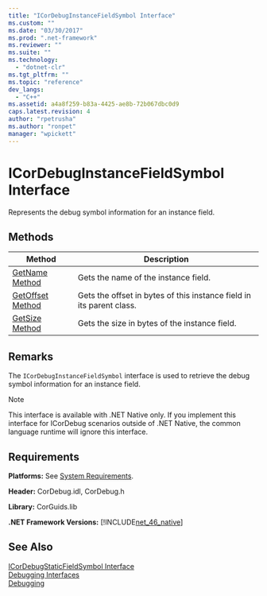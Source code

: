 ```yaml
---
title: "ICorDebugInstanceFieldSymbol Interface"
ms.custom: ""
ms.date: "03/30/2017"
ms.prod: ".net-framework"
ms.reviewer: ""
ms.suite: ""
ms.technology: 
  - "dotnet-clr"
ms.tgt_pltfrm: ""
ms.topic: "reference"
dev_langs: 
  - "C++"
ms.assetid: a4a8f259-b83a-4425-ae8b-72b067dbc0d9
caps.latest.revision: 4
author: "rpetrusha"
ms.author: "ronpet"
manager: "wpickett"
---
```

# ICorDebugInstanceFieldSymbol Interface
Represents the debug symbol information for an instance field.  
  
## Methods  
  
|Method|Description|  
|------------|-----------------|  
|[GetName Method](../../../../docs/framework/unmanaged-api/debugging/icordebuginstancefieldsymbol-getname-method.md)|Gets the name of the instance field.|  
|[GetOffset Method](../../../../docs/framework/unmanaged-api/debugging/icordebuginstancefieldsymbol-getoffset-method.md)|Gets the offset in bytes of this instance field in its parent class.|  
|[GetSize Method](../../../../docs/framework/unmanaged-api/debugging/icordebuginstancefieldsymbol-getsize-method.md)|Gets the size in bytes of the instance field.|  
  
## Remarks  
 The `ICorDebugInstanceFieldSymbol` interface is used to retrieve the debug symbol information for an instance field.  
  
> [!NOTE]
>  This interface is available with .NET Native only. If you implement this interface for ICorDebug scenarios outside of .NET Native, the common language runtime will ignore this interface.  
  
## Requirements  
 **Platforms:** See [System Requirements](../../../../docs/framework/get-started/system-requirements.md).  
  
 **Header:** CorDebug.idl, CorDebug.h  
  
 **Library:** CorGuids.lib  
  
 **.NET Framework Versions:** [!INCLUDE[net_46_native](../../../../includes/net-46-native-md.md)]  
  
## See Also  
 [ICorDebugStaticFieldSymbol Interface](../../../../docs/framework/unmanaged-api/debugging/icordebugstaticfieldsymbol-interface.md)   
 [Debugging Interfaces](../../../../docs/framework/unmanaged-api/debugging/debugging-interfaces.md)   
 [Debugging](../../../../docs/framework/unmanaged-api/debugging/index.md)

